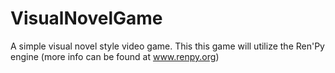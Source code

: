 # VisualNovelGame
A simple visual novel style video game. This this game will utilize the Ren'Py engine (more info can be found at www.renpy.org)
